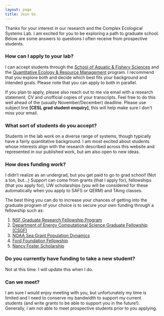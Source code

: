 ```yaml
---
layout: page
title: Join Us
---
```




Thanks for your interest in our research and the Complex Ecological Systems Lab.
I am excited for you to be exploring a path to graduate school.
Below are some answers to questions I often receive from prospective students.


### How can I apply to your lab?
I can accept students through the [School of Aquatic & Fishery Sciences](https://fish.uw.edu/students/graduate-program/prepare-apply/) and the  [Quantitative Ecology & Resource Management](https://quantitative.uw.edu/graduate/how-to-apply/) program. I recommend that you explore both and decide which best fits your background and intended goals. Please note that you can apply to both in parallel.

If you plan to apply, please also reach out to me via email with a research statement, CV and unofficial copies of your transcripts. Feel free to do this well ahead of the (usually November/December) deadline. Please use subject line **[CESL grad student enquiry]**, this will help make sure I don't miss your email.


### What sort of students do you accept?
Students in the lab work on a diverse range of systems, though typically have a fairly quantitative background. I am most excited about students whose interests align with the research described across this website and represented in our published work, but am also open to new ideas.


### How does funding work?
I didn’t realize as an undergrad, but you get paid to go to grad school! (Not a ton, but…) Support can come from grants (that I apply for), fellowships (that you apply for), UW scholarships (you will be considered for these automatically when you apply to SAFS or QERM) and TAing classes.

The best thing you can do to increase your chances of getting into the graduate program of your choice is to secure your own funding through a fellowship such as:
1. [NSF Graduate Research Fellowship Program](https://www.nsfgrfp.org/)
1. [Department of Energy Computational Science Graduate Fellowship (CSGF)](https://www.krellinst.org/csgf/)
1. [NOAA Sea Grant Population Dynamics](https://seagrant.noaa.gov/NMFS-SG-Fellowship/)
1. [Ford Foundation Fellowship](https://www.nationalacademies.org/our-work/ford-foundation-fellowships)
1. [Nancy Foster Scholarship](https://fosterscholars.noaa.gov/aboutnf.html)



### Do you currently have funding to take a new student?
Not at this time. I will update this when I do.

### Can we meet?
I am sure I would enjoy meeting with you, but unfortunately my time is limited and I need to conserve my bandwidth to support my current students (and write grants to be able to support you in the future!). Generally, I am not able to meet prospective students prior to you applying.







